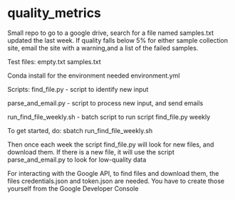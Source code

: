 # quality_metrics

Small repo to go to a google drive, search for a file named samples.txt updated the last week. If quality falls below 5% for either sample  collection site, email the site with a warning,and a list of the failed samples. 

Test files:
empty.txt
samples.txt

Conda install for the environment needed
environment.yml

Scripts:
find_file.py - script to identify new input

parse_and_email.py - script to process new input, and send emails

run_find_file_weekly.sh - batch script to run script find_file.py weekly

To get started, do:
sbatch run_find_file_weekly.sh

Then once each week the script find_file.py will look for new files, and download them. If there is a new file, it will use the script parse_and_email.py to look for low-quality data

For interacting with the Google API, to find files and download them, the files credentials.json and token.json are needed. You have to create those yourself from the Google Developer Console



